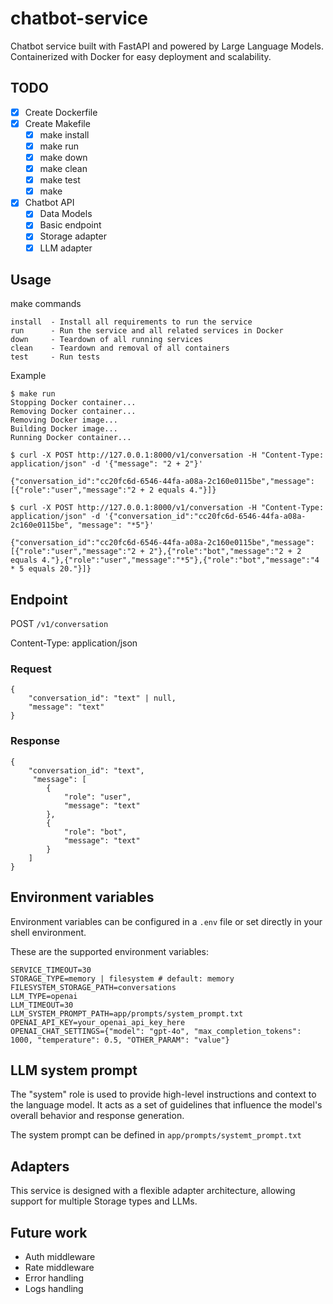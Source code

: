 # chatbot-service
Chatbot service built with FastAPI and powered by Large Language Models. Containerized with Docker for easy deployment and scalability.

## TODO
- [X] Create Dockerfile
- [X] Create Makefile
    - [X] make install
    - [X] make run
    - [X] make down
    - [X] make clean
    - [X] make test
    - [X] make
- [X] Chatbot API
    - [X] Data Models
    - [X] Basic endpoint
    - [X] Storage adapter
    - [X] LLM adapter

## Usage
make commands

```
install  - Install all requirements to run the service
run      - Run the service and all related services in Docker
down     - Teardown of all running services
clean    - Teardown and removal of all containers
test     - Run tests
```

Example
```
$ make run
Stopping Docker container...
Removing Docker container...
Removing Docker image...
Building Docker image...
Running Docker container...

$ curl -X POST http://127.0.0.1:8000/v1/conversation -H "Content-Type: application/json" -d '{"message": "2 + 2"}'

{"conversation_id":"cc20fc6d-6546-44fa-a08a-2c160e0115be","message":[{"role":"user","message":"2 + 2 equals 4."}]}

$ curl -X POST http://127.0.0.1:8000/v1/conversation -H "Content-Type: application/json" -d '{"conversation_id":"cc20fc6d-6546-44fa-a08a-2c160e0115be", "message": "*5"}'

{"conversation_id":"cc20fc6d-6546-44fa-a08a-2c160e0115be","message":[{"role":"user","message":"2 + 2"},{"role":"bot","message":"2 + 2 equals 4."},{"role":"user","message":"*5"},{"role":"bot","message":"4 * 5 equals 20."}]}
```

## Endpoint
POST ```/v1/conversation```

Content-Type: application/json

### Request
```
{
    "conversation_id": "text" | null,
    "message": "text"
}
```

### Response
```
{
    "conversation_id": "text",
     "message": [
        {
            "role": "user",
            "message": "text"
        },
        {
            "role": "bot",
            "message": "text"
        }
    ]
}
```

## Environment variables
Environment variables can be configured in a `.env` file or set directly in your shell environment.

These are the supported environment variables:
```
SERVICE_TIMEOUT=30
STORAGE_TYPE=memory | filesystem # default: memory
FILESYSTEM_STORAGE_PATH=conversations
LLM_TYPE=openai
LLM_TIMEOUT=30
LLM_SYSTEM_PROMPT_PATH=app/prompts/system_prompt.txt
OPENAI_API_KEY=your_openai_api_key_here
OPENAI_CHAT_SETTINGS={"model": "gpt-4o", "max_completion_tokens": 1000, "temperature": 0.5, "OTHER_PARAM": "value"}
```

## LLM system prompt
The "system" role is used to provide high-level instructions and context to the language model. It acts as a set of guidelines that influence the model's overall behavior and response generation.

The system prompt can be defined in `app/prompts/systemt_prompt.txt`

## Adapters
This service is designed with a flexible adapter architecture, allowing support for multiple Storage types and LLMs.

## Future work
* Auth middleware
* Rate middleware
* Error handling
* Logs handling
